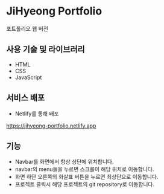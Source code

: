 # JiHyeong Portfolio

포트폴리오 웹 버전

## 사용 기술 및 라이브러리

- HTML
- CSS
- JavaScript

## 서비스 배포

- Netlify를 통해 배포

https://jihyeong-portfolio.netlify.app

## 기능

- Navbar를 화면에서 항상 상단에 위치합니다.
- navbar의 menu들을 누르면 스크롤이 해당 위치로 이동합니다.
- 화면 하단 오른쪽의 화살표 버튼을 누르면 최상단으로 이동합니다.
- 프로젝트 클릭시 해당 프로젝트의 git repository로 이동합니다.
